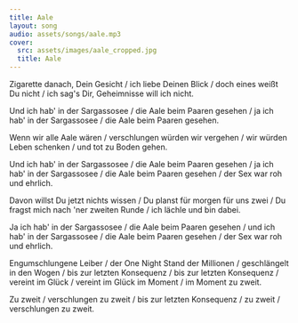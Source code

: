 ```yaml
---
title: Aale
layout: song
audio: assets/songs/aale.mp3
cover:
  src: assets/images/aale_cropped.jpg
  title: Aale
---
```


<p>Zigarette danach, Dein Gesicht / ich liebe Deinen Blick / doch eines weißt Du nicht / ich sag's Dir, Geheimnisse will ich nicht.</p>

<p>Und ich hab' in der Sargassosee / die Aale beim Paaren gesehen / ja ich hab' in der Sargassosee / die Aale beim Paaren gesehen.</p>

<p>Wenn wir alle Aale wären / verschlungen würden wir vergehen / wir würden Leben schenken / und tot zu Boden gehen.</p>

<p>Und ich hab' in der Sargassosee / die Aale beim Paaren gesehen / ja ich hab' in der Sargassosee / die Aale beim Paaren gesehen / der Sex war roh und ehrlich.</p>

<p>Davon willst Du jetzt nichts wissen / Du planst für morgen für uns zwei / Du fragst mich nach 'ner zweiten Runde / ich lächle und bin dabei.</p>

<p>Ja ich hab' in der Sargassosee / die Aale beim Paaren gesehen / und ich hab' in der Sargassosee / die Aale beim Paaren gesehen / der Sex war roh und ehrlich.</p>

<p>Engumschlungene Leiber / der One Night Stand der Millionen / geschlängelt in den Wogen / bis zur letzten Konsequenz / bis zur letzten Konsequenz / vereint im Glück / vereint im Glück im Moment / im Moment zu zweit.</p>

<p>Zu zweit / verschlungen zu zweit / bis zur letzten Konsequenz / zu zweit / verschlungen zu zweit.</p>
